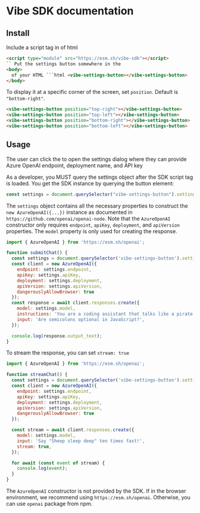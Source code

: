 # Vibe SDK documentation

## Install

Include a script tag in <head> of html

````html
<script type="module" src="https://esm.sh/vibe-sdk"></script>
`` Put the settings button somewhere in the
<body>
  of your HTML ```html <vibe-settings-button></vibe-settings-button>
</body>
````

To display it at a specific corner of the screen, set `position`. Default is `"bottom-right"`.

```html
<vibe-settings-button position="top-right"></vibe-settings-button>
<vibe-settings-button position="top-left"></vibe-settings-button>
<vibe-settings-button position="bottom-right"></vibe-settings-button>
<vibe-settings-button position="bottom-left"></vibe-settings-button>
```

## Usage

The user can click the <vibe-settings-button> to open the settings dialog where they can provide Azure OpenAI endpoint, deployment name, and API key

As a developer, you MUST query the settings object after the SDK script tag is loaded.
You get the SDK instance by querying the button element:

```javascript
const settings = document.querySelector("vibe-settings-button").settings;
```

The `settings` object contains all the necessary properties to construct the `new AzureOpenAI({...})` instance as documented in `https://github.com/openai/openai-node`. Note that the `AzureOpenAI` constructor only requires `endpoint`, `apiKey`, `deployment`, and `apiVersion` properties. The `model` property is only used for creating the response.

```javascript
import { AzureOpenAI } from 'https://esm.sh/openai';

function submitChat() {
  const settings = document.querySelector('vibe-settings-button').settings;
  const client = new AzureOpenAI({
    endpoint: settings.endpoint,
    apiKey: settings.apiKey,
    deployment: settings.deployment,
    apiVersion: settings.apiVersion,
    dangerouslyAllowBrowser: true
  });
  const response = await client.responses.create({
    model: settings.model,
    instructions: 'You are a coding assistant that talks like a pirate',
    input: 'Are semicolons optional in JavaScript?',
  });

  console.log(response.output_text);
}
```

To stream the response, you can set `stream: true`

```javascript
import { AzureOpenAI } from 'https://esm.sh/openai';

function streamChat() {
  const settings = document.querySelector('vibe-settings-button').settings;
  const client = new AzureOpenAI({
    endpoint: settings.endpoint,
    apiKey: settings.apiKey,
    deployment: settings.deployment,
    apiVersion: settings.apiVersion,
    dangerouslyAllowBrowser: true
  });

  const stream = await client.responses.create({
    model: settings.model,
    input: 'Say "Sheep sleep deep" ten times fast!',
    stream: true,
  });

  for await (const event of stream) {
    console.log(event);
  }
}
```

The `AzureOpenAI` constructor is not provided by the SDK.
If in the browser environment, we recommend using `https://esm.sh/openai`. Otherwise, you can use `openai` package from npm.

